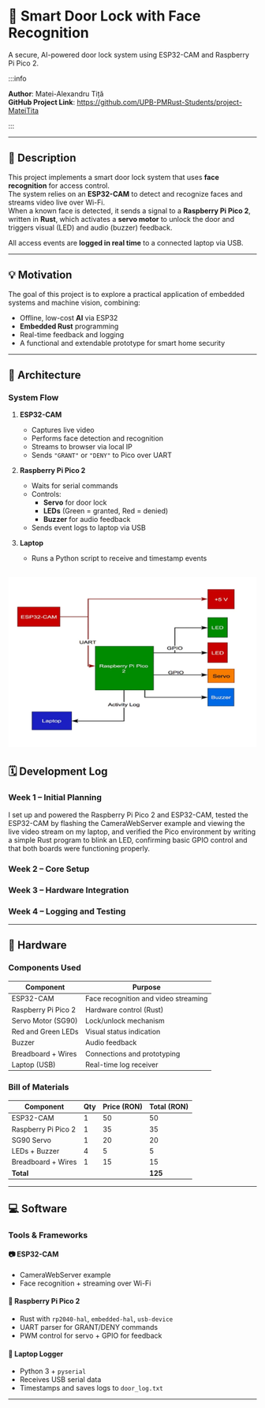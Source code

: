 # 🔐 Smart Door Lock with Face Recognition
A secure, AI-powered door lock system using ESP32-CAM and Raspberry Pi Pico 2.


:::info

**Author**: Matei-Alexandru Tiță \
**GitHub Project Link**: https://github.com/UPB-PMRust-Students/project-MateiTita

:::

---

## 🧾 Description

This project implements a smart door lock system that uses **face recognition** for access control.  
The system relies on an **ESP32-CAM** to detect and recognize faces and streams video live over Wi-Fi.  
When a known face is detected, it sends a signal to a **Raspberry Pi Pico 2**, written in **Rust**, which activates a **servo motor** to unlock the door and triggers visual (LED) and audio (buzzer) feedback.

All access events are **logged in real time** to a connected laptop via USB.

---

## 💡 Motivation

The goal of this project is to explore a practical application of embedded systems and machine vision, combining:
- Offline, low-cost **AI** via ESP32
- **Embedded Rust** programming
- Real-time feedback and logging
- A functional and extendable prototype for smart home security

---

## 🧠 Architecture

### System Flow

1. **ESP32-CAM**
   - Captures live video
   - Performs face detection and recognition
   - Streams to browser via local IP
   - Sends `"GRANT"` or `"DENY"` to Pico over UART

2. **Raspberry Pi Pico 2**
   - Waits for serial commands
   - Controls:
     - **Servo** for door lock
     - **LEDs** (Green = granted, Red = denied)
     - **Buzzer** for audio feedback
   - Sends event logs to laptop via USB

3. **Laptop**
   - Runs a Python script to receive and timestamp events


![Schematic diagram](Scheme.webp)
---

## 🗓️ Development Log

### Week 1 – Initial Planning
   I set up and powered the Raspberry Pi Pico 2 and ESP32-CAM, tested the ESP32-CAM by flashing the CameraWebServer example and viewing the live video stream on my laptop, and verified the Pico environment by writing a simple Rust program to blink an LED, confirming basic GPIO control and that both boards were functioning properly.

### Week 2 – Core Setup

### Week 3 – Hardware Integration

### Week 4 – Logging and Testing


---

## 🔩 Hardware

### Components Used

| Component             | Purpose                                 |
|----------------------|-----------------------------------------|
| ESP32-CAM             | Face recognition and video streaming    |
| Raspberry Pi Pico 2   | Hardware control (Rust)                 |
| Servo Motor (SG90)    | Lock/unlock mechanism                   |
| Red and Green LEDs    | Visual status indication                |
| Buzzer                | Audio feedback                          |
| Breadboard + Wires    | Connections and prototyping             |
| Laptop (USB)          | Real-time log receiver                  |

### Bill of Materials

| Component         | Qty | Price (RON) | Total (RON) |
|------------------|-----|-------------|-------------|
| ESP32-CAM         | 1   | 50          | 50          |
| Raspberry Pi Pico 2 | 1 | 35          | 35          |
| SG90 Servo        | 1   | 20          | 20          |
| LEDs + Buzzer     | 4   | 5           | 5           |
| Breadboard + Wires| 1   | 15          | 15          |
| **Total**         |     |             | **125**     |

---

## 💻 Software

### Tools & Frameworks

#### 📷 ESP32-CAM
- CameraWebServer example
- Face recognition + streaming over Wi-Fi

#### 🦀 Raspberry Pi Pico 2
- Rust with `rp2040-hal`, `embedded-hal`, `usb-device`
- UART parser for GRANT/DENY commands
- PWM control for servo + GPIO for feedback

#### 🐍 Laptop Logger
- Python 3 + `pyserial`
- Receives USB serial data
- Timestamps and saves logs to `door_log.txt`

---


